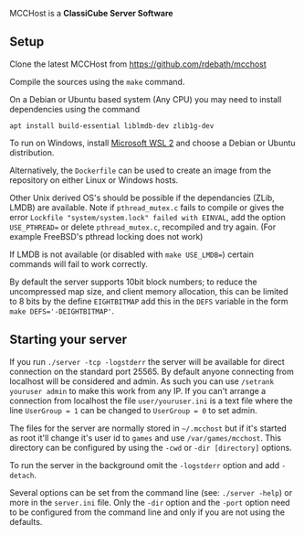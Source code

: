 MCCHost is a **ClassiCube Server Software**

**Setup**
---
Clone the latest MCCHost from https://github.com/rdebath/mcchost

Compile the sources using the `make` command.

On a Debian or Ubuntu based system (Any CPU) you may need to install dependencies using the command
```
apt install build-essential liblmdb-dev zlib1g-dev
```

To run on Windows, install [Microsoft WSL 2](https://learn.microsoft.com/en-us/windows/wsl/install) and choose a Debian or Ubuntu distribution.

Alternatively, the `Dockerfile` can be used to create an image from the repository on either Linux or Windows hosts.

Other Unix derived OS's should be possible if the dependancies (ZLib, LMDB) are available. Note if `pthread_mutex.c` fails to compile or gives the error `Lockfile "system/system.lock" failed with EINVAL`, add the option `USE_PTHREAD=` or delete `pthread_mutex.c`, recompiled and try again. (For example FreeBSD's pthread locking does not work)

If LMDB is not available (or disabled with `make USE_LMDB=`) certain commands will fail to work correctly.

By default the server supports 10bit block numbers; to reduce the uncompressed map size, and client memory allocation, this can be limited to 8 bits by the define `EIGHTBITMAP` add this in the `DEFS` variable in the form `make DEFS='-DEIGHTBITMAP'`.

<!--
Normal
$ make install
$ mcchost-server -tcp -detach

FreeBSD
$ gmake

macosx 11.4.2
$ make WARN=-w -j install
-->

Starting your server
---
If you run `./server -tcp -logstderr` the server will be available for direct connection on the standard port 25565.
By default anyone connecting from localhost will be considered and admin. As such you can use `/setrank youruser admin` to make this work from any IP. If you can't arrange a connection from localhost the file `user/youruser.ini` is a text file where the line `UserGroup = 1` can be changed to `UserGroup = 0` to set admin.

The files for the server are normally stored in `~/.mcchost` but if it's started as root it'll change it's user id to `games` and use `/var/games/mcchost`. This directory can be configured by using the `-cwd` or `-dir [directory]` options.

To run the server in the background omit the `-logstderr` option and add `-detach`.

Several options can be set from the command line (see: `./server -help`) or more in the `server.ini` file.
Only the `-dir` option and the `-port` option need to be configured from the command line and only if you are not using the defaults.
